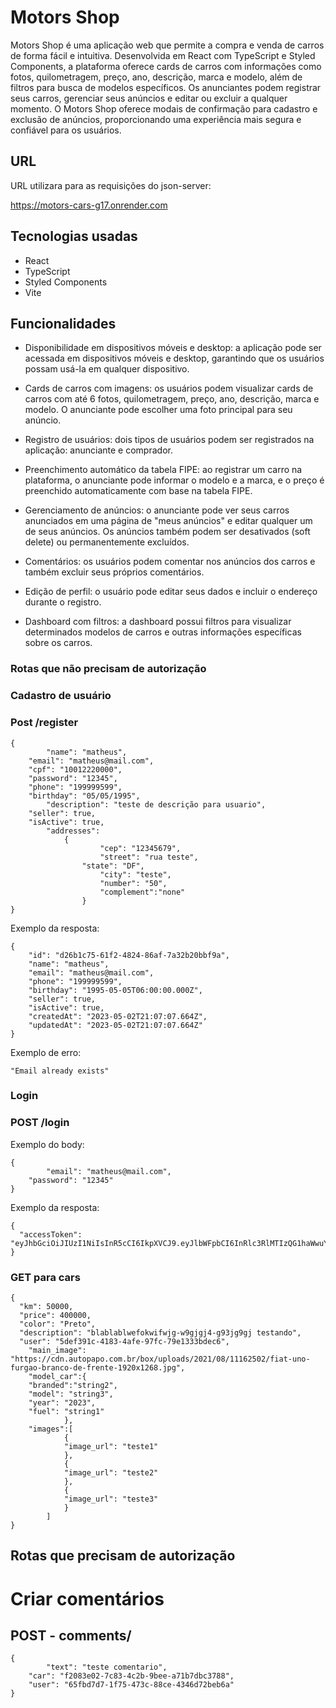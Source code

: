 # Motors Shop

Motors Shop é uma aplicação web que permite a compra e venda de carros de forma fácil e intuitiva. Desenvolvida em React com TypeScript e Styled Components, a plataforma oferece cards de carros com informações como fotos, quilometragem, preço, ano, descrição, marca e modelo, além de filtros para busca de modelos específicos. Os anunciantes podem registrar seus carros, gerenciar seus anúncios e editar ou excluir a qualquer momento. O Motors Shop oferece modais de confirmação para cadastro e exclusão de anúncios, proporcionando uma experiência mais segura e confiável para os usuários.

## URL
URL utilizara para as requisições do json-server:

https://motors-cars-g17.onrender.com

## Tecnologias usadas
* React
* TypeScript
* Styled Components
* Vite

## Funcionalidades
* Disponibilidade em dispositivos móveis e desktop: a aplicação pode ser acessada em dispositivos móveis e desktop, garantindo que os usuários possam usá-la em qualquer dispositivo.

* Cards de carros com imagens: os usuários podem visualizar cards de carros com até 6 fotos, quilometragem, preço, ano, descrição, marca e modelo. O anunciante pode escolher uma foto principal para seu anúncio.

* Registro de usuários: dois tipos de usuários podem ser registrados na aplicação: anunciante e comprador.

* Preenchimento automático da tabela FIPE: ao registrar um carro na plataforma, o anunciante pode informar o modelo e a marca, e o preço é preenchido automaticamente com base na tabela FIPE.

* Gerenciamento de anúncios: o anunciante pode ver seus carros anunciados em uma página de "meus anúncios" e editar qualquer um de seus anúncios. Os anúncios também podem ser desativados (soft delete) ou permanentemente excluídos.

* Comentários: os usuários podem comentar nos anúncios dos carros e também excluir seus próprios comentários.

* Edição de perfil: o usuário pode editar seus dados e incluir o endereço durante o registro.

* Dashboard com filtros: a dashboard possui filtros para visualizar determinados modelos de carros e outras informações específicas sobre os carros.

### Rotas que não precisam de autorização

### Cadastro de usuário

### Post /register

```
{
		"name": "matheus",
    "email": "matheus@mail.com",
    "cpf": "10012220000",
    "password": "12345",
    "phone": "199999599",
    "birthday": "05/05/1995",
		"description": "teste de descrição para usuario",
    "seller": true,
    "isActive": true,
		"addresses":
			{
					"cep": "12345679",
					"street": "rua teste",
				"state": "DF",
					"city": "teste",
					"number": "50",
					"complement":"none"
				}
}
```
Exemplo da resposta:

```
{
	"id": "d26b1c75-61f2-4824-86af-7a32b20bbf9a",
	"name": "matheus",
	"email": "matheus@mail.com",
	"phone": "199999599",
	"birthday": "1995-05-05T06:00:00.000Z",
	"seller": true,
	"isActive": true,
	"createdAt": "2023-05-02T21:07:07.664Z",
	"updatedAt": "2023-05-02T21:07:07.664Z"
}
```

Exemplo de erro:

```
"Email already exists"
```

### Login

### POST /login

Exemplo do body:

```
{
		"email": "matheus@mail.com",
    "password": "12345"
}
```

Exemplo da resposta:

```
{
  "accessToken": "eyJhbGciOiJIUzI1NiIsInR5cCI6IkpXVCJ9.eyJlbWFpbCI6InRlc3RlMTIzQG1haWwuY29tIiwiaWF0IjoxNjY4MDAwNDUxLCJleHAiOjE2NjgwMDQwNTEsInN1YiI6IjEifQ.pWLaN5H8j6cOO_QAtTR00Bev0WjXimUz_FWTYeNIu14",
}
```

### GET para cars

```
{
  "km": 50000,
  "price": 400000,
  "color": "Preto",
  "description": "blablablwefokwifwjg-w9gjgj4-g93jg9gj testando",
  "user": "5def391c-4183-4afe-97fc-79e1333bdec6",
	"main_image": "https://cdn.autopapo.com.br/box/uploads/2021/08/11162502/fiat-uno-furgao-branco-de-frente-1920x1268.jpg",
	"model_car":{
    "branded":"string2",
    "model": "string3",
    "year": "2023",
    "fuel": "string1"
			},
	"images":[
			{
			"image_url": "teste1"
			},
			{
			"image_url": "teste2"
			},
			{
			"image_url": "teste3"
			}
		]
}
```
## Rotas que precisam de autorização

# Criar comentários

## POST - comments/

```
{ 
		"text": "teste comentario",
    "car": "f2083e02-7c83-4c2b-9bee-a71b7dbc3788",
    "user": "65fbd7d7-1f75-473c-88ce-4346d72beb6a"
}
```
